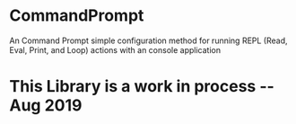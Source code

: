 # CommandPrompt
An Command Prompt simple configuration method for running REPL (Read, Eval, Print, and Loop) actions with an console application

# This Library is a work in process -- Aug 2019
